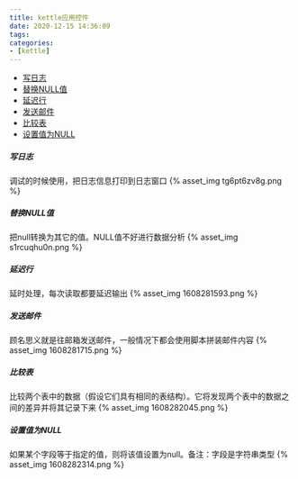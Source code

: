 ```yaml
---
title: kettle应用控件
date: 2020-12-15 14:36:09
tags:
categories:
- [kettle]
---
```


- [写日志](#写日志)
- [替换NULL值](#替换NULL值)
- [延迟行](#延迟行)
- [发送邮件](#发送邮件)
- [比较表](#比较表)
- [设置值为NULL](#设置值为NULL)

##### 写日志
调试的时候使用，把日志信息打印到日志窗口
{% asset_img tg6pt6zv8g.png %}

##### 替换NULL值
把null转换为其它的值。NULL值不好进行数据分析
{% asset_img s1rcuqhu0n.png %}

##### 延迟行
延时处理，每次读取都要延迟输出
{% asset_img 1608281593.png %}

##### 发送邮件
顾名思义就是往邮箱发送邮件，一般情况下都会使用脚本拼装邮件内容
{% asset_img 1608281715.png %}

##### 比较表
比较两个表中的数据（假设它们具有相同的表结构）。它将发现两个表中的数据之间的差异并将其记录下来
{% asset_img 1608282045.png %}

##### 设置值为NULL
如果某个字段等于指定的值，则将该值设置为null。备注：字段是字符串类型
{% asset_img 1608282314.png %}

